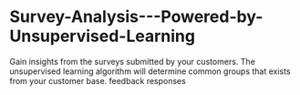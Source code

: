 # Survey-Analysis---Powered-by-Unsupervised-Learning
Gain insights from the surveys submitted by your customers. The unsupervised learning algorithm will determine common groups that exists from your customer base. feedback responses
